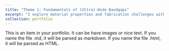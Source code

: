 ```yaml
---
title: "Theme 1: Fundamentals of (Ultra)-Wide Bandgaps"
excerpt: "I explore material properties and fabrication challenges with wide-bandgaps, such as machining of Silicon Carbide to create high-aspect ratio and 3D structures. Nanofabrication is fun, as pictured! I also look into material properties, such as high field physics of GaAs and GaN, to enable new sensing mechanisms. <br/><img src='/images/FUNDAMENTALS.png'>"
collection: portfolio
---
```


This is an item in your portfolio. It can be have images or nice text. If you name the file .md, it will be parsed as markdown. If you name the file .html, it will be parsed as HTML. 
